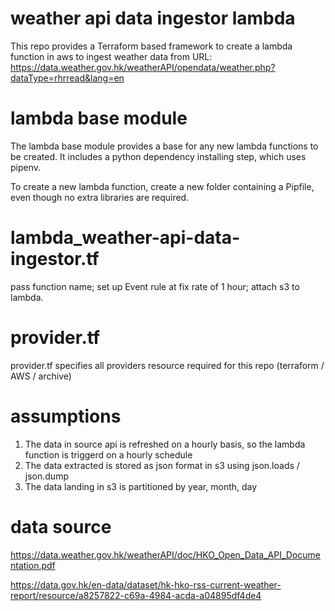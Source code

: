 # weather api data ingestor lambda
This repo provides a Terraform based framework to create a lambda function in aws to ingest weather data from URL: https://data.weather.gov.hk/weatherAPI/opendata/weather.php?dataType=rhrread&lang=en

# lambda base module
The lambda base module provides a base for any new lambda functions to be created. It includes a python dependency installing step, which uses pipenv. 

To create a new lambda function, create a new folder containing a Pipfile, even though no extra libraries are required. 

# lambda_weather-api-data-ingestor.tf
pass function name; set up Event rule at fix rate of 1 hour; attach s3 to lambda.

# provider.tf 
provider.tf specifies all providers resource required for this repo (terraform / AWS / archive)

# assumptions
1. The data in source api is refreshed on a hourly basis, so the lambda function is triggerd on a hourly schedule
2. The data extracted is stored as json format in s3 using json.loads / json.dump
3. The data landing in s3 is partitioned by year, month, day

# data source
https://data.weather.gov.hk/weatherAPI/doc/HKO_Open_Data_API_Documentation.pdf

https://data.gov.hk/en-data/dataset/hk-hko-rss-current-weather-report/resource/a8257822-c69a-4984-acda-a04895df4de4